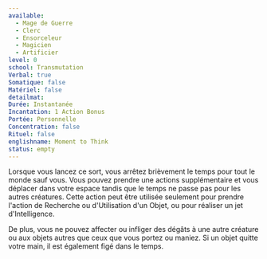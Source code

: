 ```yaml
---
available:
  - Mage de Guerre
  - Clerc
  - Ensorceleur
  - Magicien
  - Artificier
level: 0
school: Transmutation
Verbal: true
Somatique: false
Matériel: false
detailmat:
Durée: Instantanée
Incantation: 1 Action Bonus
Portée: Personnelle
Concentration: false
Rituel: false
englishname: Moment to Think
status: empty
---
```

Lorsque vous lancez ce sort, vous arrêtez brièvement le temps pour tout le monde sauf vous. Vous pouvez prendre une actions supplémentaire et vous déplacer dans votre espace tandis que le temps ne passe pas pour les autres créatures. Cette action peut être utilisée seulement pour prendre l'action de Recherche ou d'Utilisation d'un Objet, ou pour réaliser un jet d'Intelligence.

De plus, vous ne pouvez affecter ou infliger des dégâts à une autre créature ou aux objets autres que ceux que vous portez ou maniez. Si un objet quitte votre main, il est également figé dans le temps.
